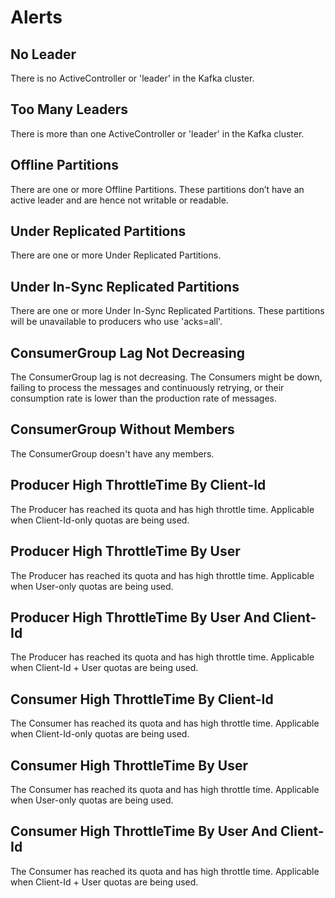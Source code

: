 # Alerts
## No Leader
There is no ActiveController or 'leader' in the Kafka cluster.

## Too Many Leaders
There is more than one ActiveController or 'leader' in the Kafka cluster.

## Offline Partitions
There are one or more Offline Partitions. These partitions don’t have an active leader and are hence not writable or readable.

## Under Replicated Partitions
There are one or more Under Replicated Partitions.

## Under In-Sync Replicated Partitions
There are one or more Under In-Sync Replicated Partitions. These partitions will be unavailable to producers who use 'acks=all'.

## ConsumerGroup Lag Not Decreasing
The ConsumerGroup lag is not decreasing. The Consumers might be down, failing to process the messages and continuously retrying, or their consumption rate is lower than the production rate of messages.

## ConsumerGroup Without Members
The ConsumerGroup doesn't have any members.

## Producer High ThrottleTime By Client-Id
The Producer has reached its quota and has high throttle time. Applicable when Client-Id-only quotas are being used.

## Producer High ThrottleTime By User
The Producer has reached its quota and has high throttle time. Applicable when User-only quotas are being used.

## Producer High ThrottleTime By User And Client-Id
The Producer has reached its quota and has high throttle time. Applicable when Client-Id + User quotas are being used.

## Consumer High ThrottleTime By Client-Id
The Consumer has reached its quota and has high throttle time. Applicable when Client-Id-only quotas are being used.

## Consumer High ThrottleTime By User
The Consumer has reached its quota and has high throttle time. Applicable when User-only quotas are being used.

## Consumer High ThrottleTime By User And Client-Id
The Consumer has reached its quota and has high throttle time. Applicable when Client-Id + User quotas are being used.